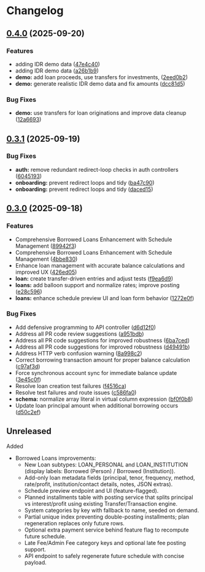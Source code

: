 # Changelog

## [0.4.0](https://github.com/hendripermana/permoney/compare/v0.3.1...v0.4.0) (2025-09-20)


### Features

* adding IDR demo data ([47e4c40](https://github.com/hendripermana/permoney/commit/47e4c40af994caa8ba67b99294b0d5796893ccab))
* adding IDR demo data ([a26b1b9](https://github.com/hendripermana/permoney/commit/a26b1b9b3e3149355a771c12fa9e00a96059e315))
* **demo:** add loan proceeds, use transfers for investments, ([2eed0b2](https://github.com/hendripermana/permoney/commit/2eed0b276f23448ad46029e546d09c579e13265a))
* **demo:** generate realistic IDR demo data and fix amounts ([dcc81d5](https://github.com/hendripermana/permoney/commit/dcc81d50e3eb559ce9f106b754b9a373c876460d))


### Bug Fixes

* **demo:** use transfers for loan originations and improve data cleanup ([12a6693](https://github.com/hendripermana/permoney/commit/12a6693f1f3190a322442bda8b57ca35be9cec59))

## [0.3.1](https://github.com/hendripermana/permoney/compare/v0.3.0...v0.3.1) (2025-09-19)


### Bug Fixes

* **auth:** remove redundant redirect-loop checks in auth controllers ([6045193](https://github.com/hendripermana/permoney/commit/60451935d542925d36cbc0db06dc002b67a1298f))
* **onboarding:** prevent redirect loops and tidy ([ba47c90](https://github.com/hendripermana/permoney/commit/ba47c90be7c3bc1534e48bbd311bed0e706cdc95))
* **onboarding:** prevent redirect loops and tidy ([daced15](https://github.com/hendripermana/permoney/commit/daced1526399d86af3cf0ddf8d5aed278a9f5266))

## [0.3.0](https://github.com/hendripermana/permoney/compare/v0.2.1...v0.3.0) (2025-09-18)


### Features

* Comprehensive Borrowed Loans Enhancement with Schedule Management ([89942f3](https://github.com/hendripermana/permoney/commit/89942f399b5810d979426f7805c5de49722ead34))
* Comprehensive Borrowed Loans Enhancement with Schedule Management ([4bbe830](https://github.com/hendripermana/permoney/commit/4bbe8308365061b38c3f9844e83fcfbcec6e4e2d))
* Enhance loan management with accurate balance calculations and improved UX ([426ed05](https://github.com/hendripermana/permoney/commit/426ed05b5efad74ef98eab9b4d93f6f316806558))
* **loan:** create transfer-driven entries and adjust tests ([f9ea6d9](https://github.com/hendripermana/permoney/commit/f9ea6d9881dc68f8418e26c56b50ca261eb37837))
* **loans:** add balloon support and normalize rates; improve posting ([e28c596](https://github.com/hendripermana/permoney/commit/e28c596af4b54e274c3d465f1af625904d516a98))
* **loans:** enhance schedule preview UI and loan form behavior ([1272e0f](https://github.com/hendripermana/permoney/commit/1272e0f3db70f6859c4fed4b0bf4ea358e476210))


### Bug Fixes

* Add defensive programming to API controller ([d6d12f0](https://github.com/hendripermana/permoney/commit/d6d12f067378d599beac95a688af8cbc8f6df2e3))
* Address all PR code review suggestions ([a951bdb](https://github.com/hendripermana/permoney/commit/a951bdbf6b5474f35b3718e3de370e5142964ab6))
* Address all PR code suggestions for improved robustness ([6ba7ced](https://github.com/hendripermana/permoney/commit/6ba7cedc7b40e4d5eeba2d66a46c34390a52dae0))
* Address all PR code suggestions for improved robustness ([d49491b](https://github.com/hendripermana/permoney/commit/d49491b9039a934237e8f9a871e2cd3636f85e60))
* Address HTTP verb confusion warning ([8a998c2](https://github.com/hendripermana/permoney/commit/8a998c23b96df835d020cb8480cef956c4400a6e))
* Correct borrowing transaction amount for proper balance calculation ([c97af3d](https://github.com/hendripermana/permoney/commit/c97af3d14ffb2a033ebbb04a4fb64c1981ab9c66))
* Force synchronous account sync for immediate balance update ([3e45c0f](https://github.com/hendripermana/permoney/commit/3e45c0f829cbbfbe9b6589f2aaf77bdee7f6bca4))
* Resolve loan creation test failures ([f4516ca](https://github.com/hendripermana/permoney/commit/f4516ca14756948292d84ebc40ebc8bf325049f4))
* Resolve test failures and route issues ([c586fa0](https://github.com/hendripermana/permoney/commit/c586fa0c412782ef0f677acc7fabd843a5cc91ff))
* **schema:** normalize array literal in virtual column expression ([bf0f0b8](https://github.com/hendripermana/permoney/commit/bf0f0b84183b22f3eac8ea4ab48f9ba631198c64))
* Update loan principal amount when additional borrowing occurs ([d50c2ef](https://github.com/hendripermana/permoney/commit/d50c2ef4e4db9bc5b4fb0dc80a968ebb2c53a81f))

## Unreleased

Added
- Borrowed Loans improvements:
  - New Loan subtypes: LOAN_PERSONAL and LOAN_INSTITUTION (display labels: Borrowed (Person) / Borrowed (Institution)).
  - Add-only loan metadata fields (principal, tenor, frequency, method, rate/profit, institution/contact details, notes, JSON extras).
  - Schedule preview endpoint and UI (feature-flagged).
  - Planned installments table with posting service that splits principal vs interest/profit using existing Transfer/Transaction engine.
  - System categories by key with fallback to name, seeded on demand.
  - Partial unique index preventing double-posting installments; plan regeneration replaces only future rows.
  - Optional extra payment service behind feature flag to recompute future schedule.
  - Late Fee/Admin Fee category keys and optional late fee posting support.
  - API endpoint to safely regenerate future schedule with concise payload.
